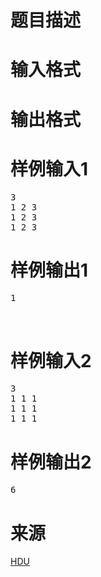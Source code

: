 

# 题目描述



# 输入格式



# 输出格式



# 样例输入1


<pre>3
1 2 3
1 2 3
1 2 3
</pre>

# 样例输出1


<pre>1
</pre>
<br/>

# 样例输入2


<pre>3
1 1 1
1 1 1
1 1 1
</pre>

# 样例输出2


<pre>6
</pre>

# 来源


<p>
<a href="http://acm.hdu.edu.cn" target="_blank">HDU</a> 
</p>
